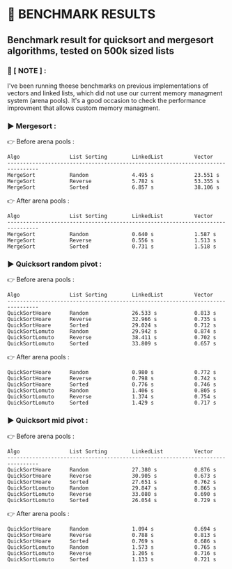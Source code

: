 # 🚩 **BENCHMARK RESULTS**</br>

## Benchmark result for quicksort and mergesort algorithms, tested on 500k sized lists</br>

### 🚩 [ NOTE ] :

I've been running theese benchmarks on previous implementations of vectors and linked lists, which did not use our current
memory managment system (arena pools). It's a good occasion to check the performance improvment that allows custom memory managment.

### ▶️ Mergesort :

👉 Before arena pools :

```text
Algo                List Sorting        LinkedList          Vector
--------------------------------------------------------------------------------
MergeSort           Random              4.495 s             23.551 s
MergeSort           Reverse             5.782 s             53.355 s
MergeSort           Sorted              6.857 s             38.106 s
```

👉 After arena pools :

```text
Algo                List Sorting        LinkedList          Vector
--------------------------------------------------------------------------------
MergeSort           Random              0.640 s             1.587 s
MergeSort           Reverse             0.556 s             1.513 s
MergeSort           Sorted              0.731 s             1.518 s
```

### ▶️ Quicksort random pivot :

👉 Before arena pools :

```text
Algo                List Sorting        LinkedList          Vector
--------------------------------------------------------------------------------
QuickSortHoare      Random              26.533 s            0.813 s
QuickSortHoare      Reverse             32.966 s            0.735 s
QuickSortHoare      Sorted              29.024 s            0.712 s
QuickSortLomuto     Random              29.942 s            0.874 s
QuickSortLomuto     Reverse             38.411 s            0.702 s
QuickSortLomuto     Sorted              33.809 s            0.657 s
```

👉 After arena pools :

```text
QuickSortHoare      Random              0.980 s             0.772 s
QuickSortHoare      Reverse             0.798 s             0.742 s
QuickSortHoare      Sorted              0.776 s             0.746 s
QuickSortLomuto     Random              1.406 s             0.805 s
QuickSortLomuto     Reverse             1.374 s             0.754 s
QuickSortLomuto     Sorted              1.429 s             0.717 s
```

### ▶️ Quicksort mid pivot :

👉 Before arena pools :

```text
Algo                List Sorting        LinkedList          Vector
--------------------------------------------------------------------------------
QuickSortHoare      Random              27.380 s            0.876 s
QuickSortHoare      Reverse             30.905 s            0.673 s
QuickSortHoare      Sorted              27.651 s            0.762 s
QuickSortLomuto     Random              29.847 s            0.865 s
QuickSortLomuto     Reverse             33.080 s            0.690 s
QuickSortLomuto     Sorted              26.054 s            0.729 s
```

👉 After arena pools :

```text
QuickSortHoare      Random              1.094 s             0.694 s
QuickSortHoare      Reverse             0.788 s             0.813 s
QuickSortHoare      Sorted              0.769 s             0.686 s
QuickSortLomuto     Random              1.573 s             0.765 s
QuickSortLomuto     Reverse             1.205 s             0.716 s
QuickSortLomuto     Sorted              1.133 s             0.721 s
```